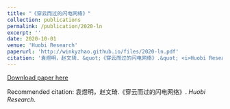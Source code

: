 ```yaml
---
title: "《穿云而过的闪电网络》"
collection: publications
permalink: /publication/2020-ln
excerpt: ''
date: 2020-10-01
venue: 'Huobi Research'
paperurl: 'http://winkyzhao.github.io/files/2020-ln.pdf'
citation: '袁煜明，赵文琦. &quot;《穿云而过的闪电网络》.&quot; <i>Huobi Research</i>.'
---
```


[Download paper here](http://winkyzhao.github.io/files/2020-ln.pdf)

Recommended citation: 袁煜明，赵文琦.《穿云而过的闪电网络》. <i>Huobi Research</i>.
